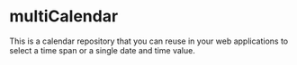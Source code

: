 # multiCalendar

This is a calendar repository that you can reuse in your web applications to select a time span or a single date and time value.
